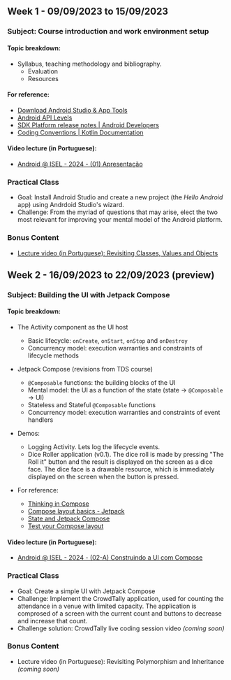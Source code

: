 
## Week 1 - 09/09/2023 to 15/09/2023
### Subject: Course introduction and work environment setup

#### Topic breakdown:
* Syllabus, teaching methodology and bibliography.
  * Evaluation
  * Resources

#### For reference:
* [Download Android Studio & App Tools](https://developer.android.com/studio)
* [Android API Levels](https://apilevels.com/)
* [SDK Platform release notes | Android Developers](https://developer.android.com/studio/releases/platforms)
* [Coding Conventions | Kotlin Documentation](https://kotlinlang.org/docs/coding-conventions.html)

#### Video lecture (in Portuguese): 
* [Android @ ISEL - 2024 - (01) Apresentação](https://www.youtube.com/live/vA3tJif2mvE?si=LbBhVcN_8Em17DrA)

### Practical Class
* Goal: Install Android Studio and create a new project (the *Hello Android* app) using Andrdoid Studio's wizard.
* Challenge: From the myriad of questions that may arise, elect the two most relevant  for improving your mental model of the Android platform.

### Bonus Content
* [Lecture video (in Portuguese): Revisiting Classes, Values and Objects](https://www.youtube.com/live/tiDL_uQmkdI?si=7__MpJ_GPCyVttIK)

## Week 2 - 16/09/2023 to 22/09/2023 (preview)
### Subject: Building the UI with Jetpack Compose

#### Topic breakdown:
* The Activity component as the UI host
  * Basic lifecycle: `onCreate`, `onStart`, `onStop` and `onDestroy`
  * Concurrency model: execution warranties and constraints of lifecycle methods
* Jetpack Compose (revisions from TDS course)
  * `@Composable` functions: the building blocks of the UI
  * Mental model: the UI as a function of the state (state -> `@Composable` -> UI)
  * Stateless and Stateful `@Composable` functions
  * Concurrency model: execution warranties and constraints of event handlers

* Demos:
  * Logging Activity. Lets log the lifecycle events. 
  * Dice Roller application (v0.1). The dice roll is made by pressing "The Roll it" button and the result is displayed on the screen as a dice face. The dice face is a drawable resource, which is immediately displayed on the screen when the button is pressed.
  
* For reference:
  * [Thinking in Compose](https://developer.android.com/develop/ui/compose/mental-model)
  * [Compose layout basics - Jetpack](https://developer.android.com/jetpack/compose/layouts/basics)
  * [State and Jetpack Compose](https://developer.android.com/jetpack/compose/state)
  * [Test your Compose layout](https://developer.android.com/develop/ui/compose/testing)

#### Video lecture (in Portuguese):
* [Android @ ISEL - 2024 - (02-A) Construindo a UI com Compose](https://youtu.be/c58d1Tb0jzU?si=14L1inlQw2e86OGU)

### Practical Class
* Goal: Create a simple UI with Jetpack Compose
* Challenge: Implement the CrowdTally application, used for counting the attendance in a venue with limited capacity. The application is comprosed of a screen with the current count and buttons to decrease and increase that count.
* Challenge solution: CrowdTally live coding session video _(coming soon)_

### Bonus Content
* Lecture video (in Portuguese): Revisiting Polymorphism and Inheritance _(coming soon)_
